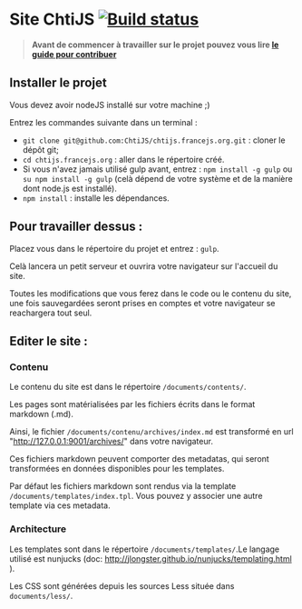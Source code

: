 # Site ChtiJS [![Build status](https://api.travis-ci.org/chtijs/chtijs.francejs.org.png)](https://travis-ci.org/chtijs/chtijs.francejs.org)

> **Avant de commencer à travailler sur le projet pouvez vous lire [le guide pour contribuer](CONTRIBUTING.md)**

## Installer le projet

Vous devez avoir nodeJS installé sur votre machine ;)

Entrez les commandes suivante dans un terminal :
- `git clone git@github.com:ChtiJS/chtijs.francejs.org.git` : cloner le dépôt git;
- `cd chtijs.francejs.org` : aller dans le répertoire créé.
- Si vous n'avez jamais utilisé gulp avant, entrez :
`npm install -g gulp` ou `su npm install -g gulp` (celà dépend de votre système et de la manière dont node.js est installé).
- `npm install` : installe les dépendances.

## Pour travailler dessus :

Placez vous dans le répertoire du projet et entrez : `gulp`.

Celà lancera un petit serveur et ouvrira votre navigateur sur l'accueil du site.

Toutes les modifications que vous ferez dans le code ou le contenu du site, une fois sauvegardées seront prises en comptes et votre navigateur se reachargera tout seul.

## Editer le site :

### Contenu

Le contenu du site est dans le répertoire `/documents/contents/`.

Les pages sont matérialisées par les fichiers écrits dans le format markdown (.md).

Ainsi, le fichier `/documents/contenu/archives/index.md` est transformé en url "http://127.0.0.1:9001/archives/" dans votre navigateur.

Ces fichiers markdown peuvent comporter des metadatas, qui seront transformées en données disponibles pour les templates.

Par défaut les fichiers markdown sont rendus via la template `/documents/templates/index.tpl`. Vous pouvez y associer une autre template via ces metadata.


### Architecture

Les templates sont dans le répertoire `/documents/templates/`.Le langage utilisé
 est nunjucks (doc: http://jlongster.github.io/nunjucks/templating.html ).

Les CSS sont générées depuis les sources Less située dans `documents/less/`.
